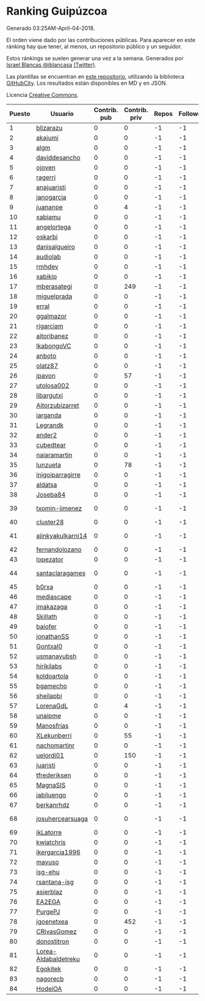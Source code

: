 # Ranking Guipúzcoa

Generado 03:25AM-April-04-2018.

El orden viene dado por las contribuciones públicas. Para aparecer en este ránking hay que tener, al menos, un repositorio público y un seguidor.

Estos ránkings se suelen generar una vez a la semana. Generados por [Israel Blancas @iblancasa](https://github.com/iblancasa/) [(Twitter)](https://twitter.com/iblancasa).

Las plantillas se encuentran en [este repositorio](https://github.com/iblancasa/GH-Spanish-Ranking), utilizando la biblioteca [GitHubCity](https://github.com/iblancasa/GitHubCity). Los resultados están disponibles en MD y en JSON.

Licencia [Creative Commons](https://creativecommons.org/licenses/by/4.0/).

| Puesto   |  Usuario  | Contrib. pub | Contrib. priv |Repos| Followers | Desde |  Avatar  |
|----------|-----------|--------------|---------------|-----|-----------|-------|----------|
|1|[blizarazu](https://github.com/blizarazu)|0|0|-1|-1||![blizarazu]()|
|2|[akajumi](https://github.com/akajumi)|0|0|-1|-1||![akajumi]()|
|3|[algm](https://github.com/algm)|0|0|-1|-1||![algm]()|
|4|[daviddesancho](https://github.com/daviddesancho)|0|0|-1|-1||![daviddesancho]()|
|5|[ojoven](https://github.com/ojoven)|0|0|-1|-1||![ojoven]()|
|6|[ragerri](https://github.com/ragerri)|0|0|-1|-1||![ragerri]()|
|7|[anajuaristi](https://github.com/anajuaristi)|0|0|-1|-1||![anajuaristi]()|
|8|[janogarcia](https://github.com/janogarcia)|0|0|-1|-1||![janogarcia]()|
|9|[juananpe](https://github.com/juananpe)|0|4|-1|-1||![juananpe]()|
|10|[xabiamu](https://github.com/xabiamu)|0|0|-1|-1||![xabiamu]()|
|11|[angelortega](https://github.com/angelortega)|0|0|-1|-1||![angelortega]()|
|12|[oskarbi](https://github.com/oskarbi)|0|0|-1|-1||![oskarbi]()|
|13|[danisalgueiro](https://github.com/danisalgueiro)|0|0|-1|-1||![danisalgueiro]()|
|14|[audiolab](https://github.com/audiolab)|0|0|-1|-1||![audiolab]()|
|15|[rmhdev](https://github.com/rmhdev)|0|0|-1|-1||![rmhdev]()|
|16|[xabikip](https://github.com/xabikip)|0|0|-1|-1||![xabikip]()|
|17|[mberasategi](https://github.com/mberasategi)|0|249|-1|-1||![mberasategi]()|
|18|[miguelprada](https://github.com/miguelprada)|0|0|-1|-1||![miguelprada]()|
|19|[erral](https://github.com/erral)|0|0|-1|-1||![erral]()|
|20|[ggalmazor](https://github.com/ggalmazor)|0|0|-1|-1||![ggalmazor]()|
|21|[rjgarciam](https://github.com/rjgarciam)|0|0|-1|-1||![rjgarciam]()|
|22|[aitoribanez](https://github.com/aitoribanez)|0|0|-1|-1||![aitoribanez]()|
|23|[lkabongoVC](https://github.com/lkabongoVC)|0|0|-1|-1||![lkabongoVC]()|
|24|[anboto](https://github.com/anboto)|0|0|-1|-1||![anboto]()|
|25|[olatz87](https://github.com/olatz87)|0|0|-1|-1||![olatz87]()|
|26|[jpavon](https://github.com/jpavon)|0|57|-1|-1||![jpavon]()|
|27|[utolosa002](https://github.com/utolosa002)|0|0|-1|-1||![utolosa002]()|
|28|[libargutxi](https://github.com/libargutxi)|0|0|-1|-1||![libargutxi]()|
|29|[Aitorzubizarret](https://github.com/Aitorzubizarret)|0|0|-1|-1||![Aitorzubizarret]()|
|30|[iarganda](https://github.com/iarganda)|0|0|-1|-1||![iarganda]()|
|31|[Legrandk](https://github.com/Legrandk)|0|0|-1|-1||![Legrandk]()|
|32|[ander2](https://github.com/ander2)|0|0|-1|-1||![ander2]()|
|33|[cubedtear](https://github.com/cubedtear)|0|0|-1|-1||![cubedtear]()|
|34|[naiaramartin](https://github.com/naiaramartin)|0|0|-1|-1||![naiaramartin]()|
|35|[lunzueta](https://github.com/lunzueta)|0|78|-1|-1||![lunzueta]()|
|36|[inigoiparragirre](https://github.com/inigoiparragirre)|0|0|-1|-1||![inigoiparragirre]()|
|37|[aldatsa](https://github.com/aldatsa)|0|0|-1|-1||![aldatsa]()|
|38|[Joseba84](https://github.com/Joseba84)|0|0|-1|-1||![Joseba84]()|
|39|[txomin-jimenez](https://github.com/txomin-jimenez)|0|0|-1|-1||![txomin-jimenez]()|
|40|[cluster28](https://github.com/cluster28)|0|0|-1|-1||![cluster28]()|
|41|[ajinkyakulkarni14](https://github.com/ajinkyakulkarni14)|0|0|-1|-1||![ajinkyakulkarni14]()|
|42|[fernandolozano](https://github.com/fernandolozano)|0|0|-1|-1||![fernandolozano]()|
|43|[lopezator](https://github.com/lopezator)|0|0|-1|-1||![lopezator]()|
|44|[santaclaragames](https://github.com/santaclaragames)|0|0|-1|-1||![santaclaragames]()|
|45|[b0rxa](https://github.com/b0rxa)|0|0|-1|-1||![b0rxa]()|
|46|[mediascape](https://github.com/mediascape)|0|0|-1|-1||![mediascape]()|
|47|[jmakazaga](https://github.com/jmakazaga)|0|0|-1|-1||![jmakazaga]()|
|48|[Skillath](https://github.com/Skillath)|0|0|-1|-1||![Skillath]()|
|49|[baiofer](https://github.com/baiofer)|0|0|-1|-1||![baiofer]()|
|50|[jonathanSS](https://github.com/jonathanSS)|0|0|-1|-1||![jonathanSS]()|
|51|[Gontxal0](https://github.com/Gontxal0)|0|0|-1|-1||![Gontxal0]()|
|52|[usmanayubsh](https://github.com/usmanayubsh)|0|0|-1|-1||![usmanayubsh]()|
|53|[hirikilabs](https://github.com/hirikilabs)|0|0|-1|-1||![hirikilabs]()|
|54|[koldoartola](https://github.com/koldoartola)|0|0|-1|-1||![koldoartola]()|
|55|[bgamecho](https://github.com/bgamecho)|0|0|-1|-1||![bgamecho]()|
|56|[sheilapbi](https://github.com/sheilapbi)|0|0|-1|-1||![sheilapbi]()|
|57|[LorenaGdL](https://github.com/LorenaGdL)|0|4|-1|-1||![LorenaGdL]()|
|58|[unaipme](https://github.com/unaipme)|0|0|-1|-1||![unaipme]()|
|59|[Manosfrias](https://github.com/Manosfrias)|0|0|-1|-1||![Manosfrias]()|
|60|[XLekunberri](https://github.com/XLekunberri)|0|55|-1|-1||![XLekunberri]()|
|61|[nachomartinr](https://github.com/nachomartinr)|0|0|-1|-1||![nachomartinr]()|
|62|[uelordi01](https://github.com/uelordi01)|0|150|-1|-1||![uelordi01]()|
|63|[juaristi](https://github.com/juaristi)|0|0|-1|-1||![juaristi]()|
|64|[tfrederiksen](https://github.com/tfrederiksen)|0|0|-1|-1||![tfrederiksen]()|
|65|[MagnaSIS](https://github.com/MagnaSIS)|0|0|-1|-1||![MagnaSIS]()|
|66|[jabiluengo](https://github.com/jabiluengo)|0|0|-1|-1||![jabiluengo]()|
|67|[berkanrhdz](https://github.com/berkanrhdz)|0|0|-1|-1||![berkanrhdz]()|
|68|[josuhercearsuaga](https://github.com/josuhercearsuaga)|0|0|-1|-1||![josuhercearsuaga]()|
|69|[ikLatorre](https://github.com/ikLatorre)|0|0|-1|-1||![ikLatorre]()|
|70|[kwiatchris](https://github.com/kwiatchris)|0|0|-1|-1||![kwiatchris]()|
|71|[ikergarcia1996](https://github.com/ikergarcia1996)|0|0|-1|-1||![ikergarcia1996]()|
|72|[mayuso](https://github.com/mayuso)|0|0|-1|-1||![mayuso]()|
|73|[isg-ehu](https://github.com/isg-ehu)|0|0|-1|-1||![isg-ehu]()|
|74|[rsantana-isg](https://github.com/rsantana-isg)|0|0|-1|-1||![rsantana-isg]()|
|75|[asierblaz](https://github.com/asierblaz)|0|0|-1|-1||![asierblaz]()|
|76|[EA2EGA](https://github.com/EA2EGA)|0|0|-1|-1||![EA2EGA]()|
|77|[PurgePJ](https://github.com/PurgePJ)|0|0|-1|-1||![PurgePJ]()|
|78|[jgoenetxea](https://github.com/jgoenetxea)|0|452|-1|-1||![jgoenetxea]()|
|79|[CRivasGomez](https://github.com/CRivasGomez)|0|0|-1|-1||![CRivasGomez]()|
|80|[donostitron](https://github.com/donostitron)|0|0|-1|-1||![donostitron]()|
|81|[Lorea-Aldabaldetreku](https://github.com/Lorea-Aldabaldetreku)|0|0|-1|-1||![Lorea-Aldabaldetreku]()|
|82|[Egokitek](https://github.com/Egokitek)|0|0|-1|-1||![Egokitek]()|
|83|[nagorecb](https://github.com/nagorecb)|0|0|-1|-1||![nagorecb]()|
|84|[HodeiOA](https://github.com/HodeiOA)|0|0|-1|-1||![HodeiOA]()|
